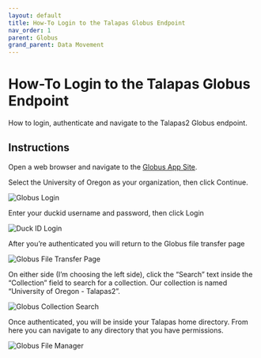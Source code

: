 ```yaml
---
layout: default
title: How-To Login to the Talapas Globus Endpoint
nav_order: 1
parent: Globus
grand_parent: Data Movement
---
```


# How-To Login to the Talapas Globus Endpoint

How to login, authenticate and navigate to the Talapas2 Globus endpoint.

## Instructions

Open a web browser and navigate to the [Globus App Site](https://app.globus.org/).

Select the University of Oregon as your organization, then click Continue.

![Globus Login](../../../../assets/images/Globus_login.png)

Enter your duckid username and password, then click Login

![Duck ID Login](../../../../assets/images/duckid_login.png)

After you’re authenticated you will return to the Globus file transfer page

![Globus File Transfer Page](../../../../assets/images/globus_ftp.png)

On either side (I’m choosing the left side), click the “Search” text inside the “Collection” field to search for a collection. Our collection is named “University of Oregon - Talapas2”.

![Globus Collection Search](../../../../assets/images/globus_collect.png)

Once authenticated, you will be inside your Talapas home directory. From here you can navigate to any directory that you have permissions.

![Globus File Manager](../../../../assets/images/globus_file_manager.png)
